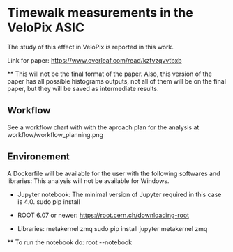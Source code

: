# Timewalk measurements in the VeloPix ASIC
The study of this effect in VeloPix is reported in this work.

Link for paper:
https://www.overleaf.com/read/kztvzqvvtbxb

** This will not be the final format of the paper. Also, this version of the paper has all possible histograms outputs, not all of them will be on the final paper, but they will be saved as intermediate results. 


## Workflow
See a workflow chart with with the aproach plan for the analysis at workflow/workflow_planning.png

## Environement
A Dockerfile will be available for the user with the following softwares and libraries:
This analysis will not be available for Windows.

- Jupyter notebook:
  The minimal version of Jupyter required in this case is 4.0.
  sudo pip install

- ROOT 6.07 or newer:
  https://root.cern.ch/downloading-root

- Libraries: metakernel zmq
  sudo pip install jupyter metakernel zmq
  
 ** To run the notebook do: root --notebook
